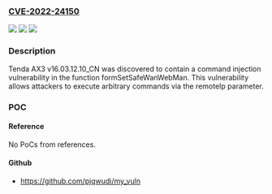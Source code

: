 ### [CVE-2022-24150](https://cve.mitre.org/cgi-bin/cvename.cgi?name=CVE-2022-24150)
![](https://img.shields.io/static/v1?label=Product&message=n%2Fa&color=blue)
![](https://img.shields.io/static/v1?label=Version&message=n%2Fa&color=blue)
![](https://img.shields.io/static/v1?label=Vulnerability&message=n%2Fa&color=brighgreen)

### Description

Tenda AX3 v16.03.12.10_CN was discovered to contain a command injection vulnerability in the function formSetSafeWanWebMan. This vulnerability allows attackers to execute arbitrary commands via the remoteIp parameter.

### POC

#### Reference
No PoCs from references.

#### Github
- https://github.com/pjqwudi/my_vuln

